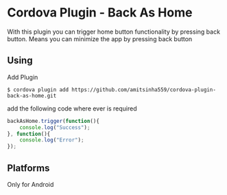 # Cordova Plugin - Back As Home

With this plugin you can trigger home button functionality by pressing back button. Means you can minimize the app by pressing back button

## Using
Add Plugin

`$ cordova plugin add https://github.com/amitsinha559/cordova-plugin-back-as-home.git`

add the following code where ever is required

```js
backAsHome.trigger(function(){
    console.log("Success");
}, function(){
    console.log("Error");
});
```

## Platforms

Only for Android
